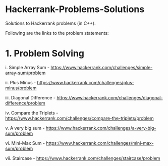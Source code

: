 # Hackerrank-Problems-Solutions
Solutions to Hackerrank problems (in C++).

Following are the links to the problem statements:

# 1. Problem Solving

i. Simple Array Sum - https://www.hackerrank.com/challenges/simple-array-sum/problem

ii. Plus Minus - https://www.hackerrank.com/challenges/plus-minus/problem

iii. Diagonal Difference - https://www.hackerrank.com/challenges/diagonal-difference/problem

iv. Compare the Triplets - https://www.hackerrank.com/challenges/compare-the-triplets/problem

v. A very big sum - https://www.hackerrank.com/challenges/a-very-big-sum/problem

vi. Mini-Max Sum - https://www.hackerrank.com/challenges/mini-max-sum/problem

vii. Staircase - https://www.hackerrank.com/challenges/staircase/problem
